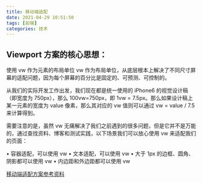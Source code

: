 ```yaml
---
title: 移动端适配
date: 2021-04-29 10:51:50
tags: [前端]
categories: 技术
---
```


## Viewport 方案的核心思想：

使用 vw 作为元素的布局单位
vw 作为布局单位，从底层根本上解决了不同尺寸屏幕的适配问题，因为每个屏幕的百分比是固定的、可预测、可控制的。

从我们的实际开发工作出发，我们现在都是统一使用的 iPhone6 的视觉设计稿（即宽度为 750px），那么 100vw=750px，即 1vw = 7.5px。那么如果设计稿上某一元素的宽度为 value 像素，那么其对应的 vw 值则可以通过 vw = value / 7.5 来计算得到。

需要注意的是，虽然 vw 无痛解决了我们之前遇到的很多问题，但是它并不是万能的，通过查找资料、博客和测试实践，以下场景我们可以放心使用 vw 来适配我们的页面：

• 容器适配，可以使用 vw
• 文本适配，可以使用 vw
• 大于 1px 的边框、圆角、阴影都可以使用 vw
• 内边距和外边距都可以使用 vw

[移动端适配方案参考资料](https://segmentfault.com/a/1190000038159934)
